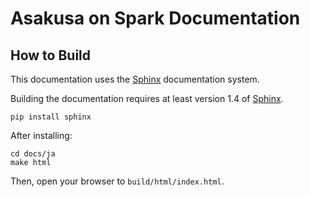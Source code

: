 # Asakusa on Spark Documentation

## How to Build

This documentation uses the [Sphinx](http://www.sphinx-doc.org) documentation system.

Building the documentation requires at least version 1.4 of [Sphinx](http://www.sphinx-doc.org).

```
pip install sphinx
```

After installing:

```
cd docs/ja
make html
```

Then, open your browser to ``build/html/index.html``.
